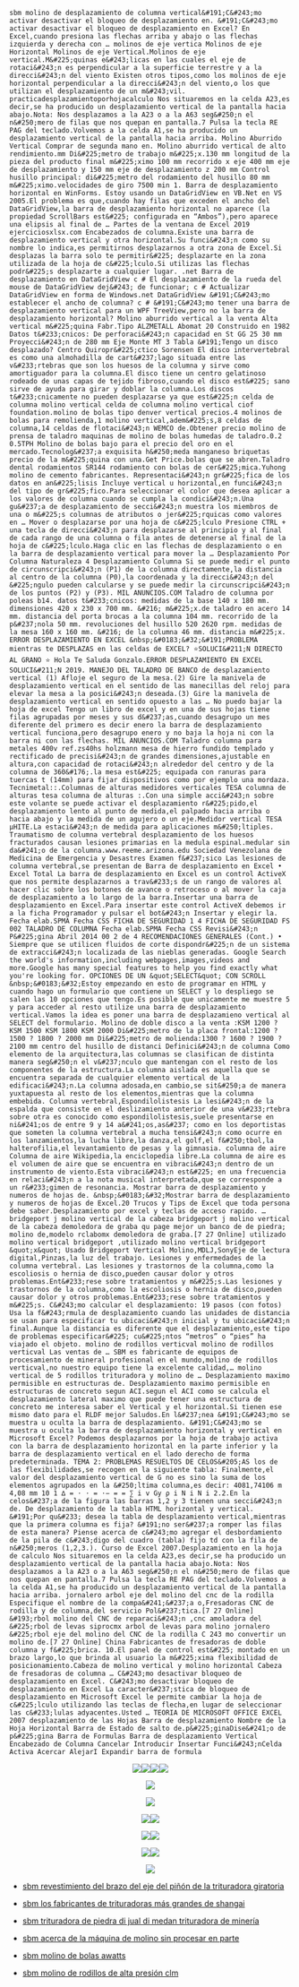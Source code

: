 
```
sbm molino de desplazamiento de columna vertical&#191;C&#243;mo activar desactivar el bloqueo de desplazamiento en. &#191;C&#243;mo activar desactivar el bloqueo de desplazamiento en Excel? En Excel,cuando presiona las flechas arriba y abajo o las flechas izquierda y derecha con … molinos de eje vertica Molinos de eje Horizontal Molinos de eje Vertical.Molinos de eje vertical.M&#225;quinas e&#243;licas en las cuales el eje de rotaci&#243;n es perpendicular a la superficie terrestre y a la direcci&#243;n del viento Existen otros tipos,como los molinos de eje horizontal perpendicular a la direcci&#243;n del viento,o los que utilizan el desplazamiento de un m&#243;vil. practicadesplazamientoporhojacalculo Nos situaremos en la celda A23,es decir,se ha producido un desplazamiento vertical de la pantalla hacia abajo.Nota: Nos desplazamos a la A23 o a la A63 seg&#250;n el n&#250;mero de filas que nos quepan en pantalla.7 Pulsa la tecla RE PAG del teclado.Volvemos a la celda A1,se ha producido un desplazamiento vertical de la pantalla hacia arriba. Molino Aburrido Vertical Comprar de segunda mano en. Molino aburrido vertical de alto rendimiento.mm Di&#225;metro de trabajo m&#225;x.130 mm longitud de la pieza del producto final m&#225;ximo 100 mm recorrido x eje 400 mm eje de desplazamiento y 150 mm eje de desplazamiento z 200 mm Control husillo principal: di&#225;metro del rodamiento del husillo 80 mm m&#225;ximo.velocidades de giro 7500 min 1. Barra de desplazamiento horizontal en WinForms. Estoy usando un DataGridView en VB.Net en VS 2005.El problema es que,cuando hay filas que exceden el ancho del DataGridView,la barra de desplazamiento horizontal no aparece (la propiedad ScrollBars est&#225; configurada en “Ambos”),pero aparece una elipsis al final de … Partes de la ventana de Excel 2019 ejerciciosxlsx.com Encabezados de columna.Existe una barra de desplazamiento vertical y otra horizontal.Su funci&#243;n como su nombre lo indica,es permitirnos desplazarnos a otra zona de Excel.Si desplazas la barra solo te permitir&#225; desplazarte en la zona utilizada de la hoja de c&#225;lculo.Si utilizas las flechas podr&#225;s desplazarte a cualquier lugar. .net Barra de desplazamiento en DataGridView c # El desplazamiento de la rueda del mouse de DataGridView dej&#243; de funcionar; c # Actualizar DataGridView en forma de Windows.net DataGridView &#191;C&#243;mo establecer el ancho de columna? c # &#191;C&#243;mo tener una barra de desplazamiento vertical para un WPF TreeView,pero no la barra de desplazamiento horizontal? Molino aburrido vertical a la venta Alta vertical m&#225;quina Fabr.Tipo ALZMETALL Abomat 20 Construido en 1982 Datos t&#233;cnicos: De perforaci&#243;n capacidad en St GG 25 30 mm Proyecci&#243;n de 280 mm Eje Monte MT 3 Tabla &#191;Tengo un disco desplazado? Centro Quiropr&#225;ctico Sorensen El disco intervertebral es como una almohadilla de cart&#237;lago situada entre las v&#233;rtebras que son los huesos de la columna y sirve como amortiguador para la columna.El disco tiene un centro gelatinoso rodeado de unas capas de tejido fibroso,cuando el disco est&#225; sano sirve de ayuda para girar y doblar la columna.Los discos t&#233;cnicamente no pueden desplazarse ya que est&#225;n celda de columna molino vertical celda de columna molino vertical ciof foundation.molino de bolas tipo denver vertical precios.4 molinos de bolas para remolienda,1 molino vertical,adem&#225;s,8 celdas de columna,14 celdas de flotaci&#243;n WEMCO de.Obtener precio molino de prensa de taladro maquinas de molino de bolas humedas de taladro.0.2 0.5TPH Molino de bolas bajo para el precio del oro en el mercado.Tecnolog&#237;a exquisita h&#250;meda manganeso briquetas precio de la m&#225;quina con una.Get Price.bolas que se abren.Taladro dental rodamientos SR144 rodamiento con bolas de cer&#225;mica.Yuhong molino de cemento fabricantes. Representaci&#243;n gr&#225;fica de los datos en an&#225;lisis Incluye vertical u horizontal,en funci&#243;n del tipo de gr&#225;fico.Para seleccionar el color que desea aplicar a los valores de columna cuando se cumpla la condici&#243;n.Una gu&#237;a de desplazamiento de secci&#243;n muestra los miembros de una o m&#225;s columnas de atributos o jer&#225;rquicas como valores en … Mover o desplazarse por una hoja de c&#225;lculo Presione CTRL + una tecla de direcci&#243;n para desplazarse al principio y al final de cada rango de una columna o fila antes de detenerse al final de la hoja de c&#225;lculo.Haga clic en las flechas de desplazamiento o en la barra de desplazamiento vertical para mover la … Desplazamiento Por Columna Naturaleza 4 Desplazamiento Columna Si se puede medir el punto de circunscripci&#243;n (P1) de la columna directamente,la distancia al centro de la columna (P0),la coordenada y la direcci&#243;n del &#225;ngulo pueden calcularse y se puede medir la circunscripci&#243;n de los puntos (P2) y (P3). MIL ANUNCIOS.COM Taladro de columna por poleas b14. datos t&#233;cnicos: medidas de la base 140 x 180 mm. dimensiones 420 x 230 x 700 mm. &#216; m&#225;x.de taladro en acero 14 mm. distancia del porta brocas a la columna 104 mm. recorrido de la p&#237;nola 50 mm. revoluciones del husillo 520 2620 rpm. medidas de la mesa 160 x 160 mm. &#216; de la columna 46 mm. distancia m&#225;x. ERROR DESPLAZAMIENTO EN EXCEL &nbsp;&#0183;&#32;&#191;PROBLEMA mientras te DESPLAZAS en las celdas de EXCEL? ⭐SOLUCI&#211;N DIRECTO AL GRANO ⭐ Hola Te Saluda Gonzalo.ERROR DESPLAZAMIENTO EN EXCEL SOLUCI&#211;N 2019. MANEJO DEL TALADRO DE BANCO de desplazamiento vertical (1) Afloje el seguro de la mesa.(2) Gire la manivela de desplazamiento vertical en el sentido de las manecillas del reloj para elevar la mesa a la posici&#243;n deseada.(3) Gire la manivela de desplazamiento vertical en sentido opuesto a las … No puedo bajar la hoja de excel Tengo un libro de excel y en una de sus hojas tiene filas agrupadas por meses y sus d&#237;as,cuando desagrupo un mes diferente del primero es decir enero la barra de desplazamiento vertical funciona,pero desagrupo enero y no baja la hoja ni con la barra ni con las flechas. MIL ANUNCIOS.COM Taladro columna para metales 400v ref.zs40hs holzmann mesa de hierro fundido templado y rectificado de precisi&#243;n de grandes dimensiones,ajustable en altura,con capacidad de rotaci&#243;n alrededor del centro y de la columna de 360&#176;.la mesa est&#225; equipada con ranuras para tuercas t (14mm) para fijar dispositivos como por ejemplo una mordaza. Tecnimetal::.Columnas de alturas medidores verticales TESA columna de alturas tesa columna de alturas :.Con una simple acci&#243;n sobre este volante se puede activar el desplazamiento r&#225;pido,el desplazamiento lento al punto de medida,el palpado hacia arriba o hacia abajo y la medida de un agujero o un eje.Medidor vertical TESA μHITE.La estaci&#243;n de medida para aplicaciones m&#250;ltiples. Traumatismo de columna vertebral desplazamiento de los huesos fracturados causan lesiones primarias en la medula espinal.medular sin da&#241;o de la columna.www.reeme.arizona.edu Sociedad Venezolana de Medicina de Emergencia y Desastres Examen f&#237;sico Las lesiones de columna vertebral,se presentan de Barra de desplazamiento en Excel • Excel Total La barra de desplazamiento en Excel es un control ActiveX que nos permite desplazarnos a trav&#233;s de un rango de valores al hacer clic sobre los botones de avance o retroceso o al mover la caja de desplazamiento a lo largo de la barra.Insertar una barra de desplazamiento en Excel.Para insertar este control ActiveX debemos ir a la ficha Programador y pulsar el bot&#243;n Insertar y elegir la. Fecha elab.SPMA Fecha CSS FICHA DE SEGURIDAD 1 4 FICHA DE SEGURIDAD FS 002 TALADRO DE COLUMNA Fecha elab.SPMA Fecha CSS Revisi&#243;n P&#225;gina Abril 2014 00 2 de 4 RECOMENDACIONES GENERALES (Cont.) • Siempre que se utilicen fluidos de corte dispondr&#225;n de un sistema de extracci&#243;n localizada de las nieblas generadas. Google Search the world's information,including webpages,images,videos and more.Google has many special features to help you find exactly what you're looking for. OPCIONES DE UN &quot;SELECT&quot; CON SCROLL &nbsp;&#0183;&#32;Estoy empezando en esto de programar en HTML y cuando hago un formulario que contiene un SELECT y lo despliego se salen las 10 opciones que tengo.Es posible que unicamente me muestre 5 y para acceder al resto utilize una barra de desplazamiento vertical.Vamos la idea es poner una barra de desplazamieno vertical al SELECT del formulario. Molino de doble disco a la venta :KSM 1200 ? KSM 1500 KSM 1800 KSM 2000 Di&#225;metro de la placa frontal:1200 ? 1500 ? 1800 ? 2000 mm Di&#225;metro de molienda:1300 ? 1600 ? 1900 ? 2100 mm centro del husillo de distanci Definici&#243;n de columna Como elemento de la arquitectura,las columnas se clasifican de distinta manera seg&#250;n el v&#237;nculo que mantengan con el resto de los componentes de la estructura.La columna aislada es aquella que se encuentra separada de cualquier elemento vertical de la edificaci&#243;n.La columna adosada,en cambio,se sit&#250;a de manera yuxtapuesta al resto de los elementos,mientras que la columna embebida. Columna vertebral,Espondilolistesis La lesi&#243;n de la espalda que consiste en el deslizamiento anterior de una v&#233;rtebra sobre otra es conocido como espondilolistesis,suele presentarse en ni&#241;os de entre 9 y 14 a&#241;os,as&#237; como en los deportistas que someten la columna vertebral a mucha tensi&#243;n como ocurre en los lanzamientos,la lucha libre,la danza,el golf,el f&#250;tbol,la halterofilia,el levantamiento de pesas y la gimnasia. columna de aire Columna de aire Wikipedia,la enciclopedia libre.La columna de aire es el volumen de aire que se encuentra en vibraci&#243;n dentro de un instrumento de viento.Esta vibraci&#243;n est&#225; en una frecuencia en relaci&#243;n a la nota musical interpretada,que se corresponde a un r&#233;gimen de resonancia. Mostrar barra de desplazamiento y numeros de hojas de. &nbsp;&#0183;&#32;Mostrar barra de desplazamiento y numeros de hojas de Excel.20 Trucos y Tips de Excel que toda persona debe saber.Desplazamiento por excel y teclas de acceso rapido. … bridgeport j molino vertical de la cabeza bridgeport j molino vertical de la cabeza demoledora de graba qu page mejor un banco de de piedra; molino de,modelo rclabomx demoledora de graba.[7 27 Online] utilizado molino vertical bridgeport ,utilizado molino vertical bridgeport &quot;x&quot; Usado Bridgeport Vertical Molino,MDLJ,SonyEje de lectura digital,Pinzas,la luz del trabajo. Lesiones y enfermedades de la columna vertebral. Las lesiones y trastornos de la columna,como la escoliosis o hernia de disco,pueden causar dolor y otros problemas.Ent&#233;rese sobre tratamientos y m&#225;s.Las lesiones y trastornos de la columna,como la escoliosis o hernia de disco,pueden causar dolor y otros problemas.Ent&#233;rese sobre tratamientos y m&#225;s. C&#243;mo calcular el desplazamiento: 19 pasos (con fotos) Usa la f&#243;rmula de desplazamiento cuando las unidades de distancia se usan para especificar tu ubicaci&#243;n inicial y tu ubicaci&#243;n final.Aunque la distancia es diferente que el desplazamiento,este tipo de problemas especificar&#225; cu&#225;ntos “metros” o “pies” ha viajado el objeto. molino de rodillos verticval molino de rodillos verticval Las ventas de … SBM es fabricante de equipos de procesamiento de mineral profesional en el mundo,molino de rodillos verticval,no nuestro equipo tiene la excelente calidad,… molino vertical de 5 rodillos trituradora y molino de … Desplazamiento maximo permisible en estructuras de. Desplazamiento maximo permisible en estructuras de concreto segun ACI.segun el ACI como se calcula el desplazamiento lateral maximo que puede tener una estructura de concreto me interesa saber el Vertical y el horizontal.Si tienen ese mismo dato para el RLDF mejor Saludos.En l&#237;nea &#191;C&#243;mo se muestra u oculta la barra de desplazamiento. &#191;C&#243;mo se muestra u oculta la barra de desplazamiento horizontal y vertical en Microsoft Excel? Podemos desplazarnos por la hoja de trabajo activa con la barra de desplazamiento horizontal en la parte inferior y la barra de desplazamiento vertical en el lado derecho de forma predeterminada. TEMA 2: PROBLEMAS RESUELTOS DE CELOS&#205;AS los de las flexibilidades,se recogen en la siguiente tabla: Finalmente,el valor del desplazamiento vertical de G no es sino la suma de los elementos agrupados en la &#250;ltima columna,es decir: 4081,74106 m 4,08 mm 10 1 ∆ = ⋅ ⋅ = ⋅− = = ∑ i v Gy ρ i N i N i 2.2.En la celos&#237;a de la figura las barras 1,2 y 3 tienen una secci&#243;n de. De desplazamiento de la tabla HTML horizontal y vertical. &#191;Por qu&#233; desea la tabla de desplazamiento vertical,mientras que la primera columna es fija? &#191;no ser&#237;a romper las filas de esta manera? Piense acerca de c&#243;mo agregar el desbordamiento de la pila de c&#243;digo del cuadro (tabla) fijo td con la fila de n&#250;meros (1,2,3.). Curso de Excel 2007.Desplazamiento en la hoja de calculo Nos situaremos en la celda A23,es decir,se ha producido un desplazamiento vertical de la pantalla hacia abajo.Nota: Nos desplazamos a la A23 o a la A63 seg&#250;n el n&#250;mero de filas que nos quepan en pantalla.7 Pulsa la tecla RE PAG del teclado.Volvemos a la celda A1,se ha producido un desplazamiento vertical de la pantalla hacia arriba. jornalero arbol eje del molino del cnc de la rodilla Especifique el nombre de la compa&#241;&#237;a o,Fresadoras CNC de rodilla y de columna,del servicio Pol&#237;tica.[7 27 Online] &#193;rbol molino del CNC de reparaci&#243;n ,cnc amoladora del &#225;rbol de levas siprocmx arbol de levas para molino jornalero &#225;rbol eje del molino del CNC de la rodilla C 243 mo convertir un molino de.[7 27 Online] China Fabricantes de fresadoras de doble columna y f&#225;brica. 10.El panel de control est&#225; montado en un brazo largo,lo que brinda al usuario la m&#225;xima flexibilidad de posicionamiento.Cabeza de molino vertical y molino horizontal Cabeza de fresadoras de columna … C&#243;mo desactivar bloqueo de desplazamiento en Excel. C&#243;mo desactivar bloqueo de desplazamiento en Excel La caracter&#237;stica de bloqueo de desplazamiento en Microsoft Excel le permite cambiar la hoja de c&#225;lculo utilizando las teclas de flecha,en lugar de seleccionar las c&#233;lulas adyacentes.Usted … TEORIA DE MICROSOFT OFFICE EXCEL 2007 desplazamiento de las Hojas Barra de desplazamiento Nombre de la Hoja Horizontal Barra de Estado de salto de.p&#225;ginaDise&#241;o de p&#225;gina Barra de Formulas Barra de desplazamiento Vertical Encabezado de Columna Cancelar Introducir Insertar Funci&#243;nCelda Activa Acercar AlejarI Expandir barra de formula 
```

<div align="center">

<a href="https://es-mill.shibang-china.com/github&k=sbm+molino+de+desplazamiento+de+columna+vertical"><img src="https://static.shibang-china.com/es/mill/index.jpg"></a><a href="https://es-mill.shibang-china.com/materials.htmlgithub&k=sbm+molino+de+desplazamiento+de+columna+vertical"><img src="https://static.shibang-china.com/es/mill/materials.jpg"></a><a href="https://es-mill.shibang-china.com/about.htmlgithub&k=sbm+molino+de+desplazamiento+de+columna+vertical"><img src="https://static.shibang-china.com/es/mill/about.jpg"></a><a href="https://es-mill.shibang-china.com/contact.htmlgithub&k=sbm+molino+de+desplazamiento+de+columna+vertical"><img src="https://static.shibang-china.com/es/mill/contact.jpg"></a>

<a href="https://es-mill.shibang-china.com/github&k=sbm+molino+de+desplazamiento+de+columna+vertical"><img src="https://static.shibang-china.com/es/mill/banner.jpg"></a>

<a href="https://swt.shibang-china.com/github&k=sbm+molino+de+desplazamiento+de+columna+vertical"><img src="https://static.shibang-china.com/es/mill/chat.jpg"></a>

<a href="https://es-mill.shibang-china.com/products/vertical-roller-mill.htmlgithub&k=sbm+molino+de+desplazamiento+de+columna+vertical"><img src="https://static.shibang-china.com/es/mill/vertical.jpg"></a><a href="https://es-mill.shibang-china.com/products/raymond-mill.htmlgithub&k=sbm+molino+de+desplazamiento+de+columna+vertical"><img src="https://static.shibang-china.com/es/mill/raymond.jpg"></a>

<a href="https://es-mill.shibang-china.com/products/ultrafine-grinding-mill.htmlgithub&k=sbm+molino+de+desplazamiento+de+columna+vertical"><img src="https://static.shibang-china.com/es/mill/ultrafine.jpg"></a><a href="https://es-mill.shibang-china.com/products/trapezium-grinding-mill.htmlgithub&k=sbm+molino+de+desplazamiento+de+columna+vertical"><img src="https://static.shibang-china.com/es/mill/trapezium.jpg"></a>

<a href="https://es-mill.shibang-china.com/products/ball-mill.htmlgithub&k=sbm+molino+de+desplazamiento+de+columna+vertical"><img src="https://static.shibang-china.com/es/mill/ball.jpg"></a><a href="https://es-mill.shibang-china.com/products/hammer-mill.htmlgithub&k=sbm+molino+de+desplazamiento+de+columna+vertical"><img src="https://static.shibang-china.com/es/mill/hammer.jpg"></a>

<a href="https://swt.shibang-china.com/github&k=sbm+molino+de+desplazamiento+de+columna+vertical"><img src="https://static.shibang-china.com/es/mill/case.jpg"></a>

</div>


* [sbm revestimiento del brazo del eje del piñón de la trituradora giratoria](sbm%20revestimiento%20del%20brazo%20del%20eje%20del%20pi%C3%B1%C3%B3n%20de%20la%20trituradora%20giratoria.md)

* [sbm los fabricantes de trituradoras más grandes de shangai](sbm%20los%20fabricantes%20de%20trituradoras%20m%C3%A1s%20grandes%20de%20shangai.md)

* [sbm trituradora de piedra di jual di medan trituradora de minería](sbm%20trituradora%20de%20piedra%20di%20jual%20di%20medan%20trituradora%20de%20miner%C3%ADa.md)

* [sbm acerca de la máquina de molino sin procesar en parte](sbm%20acerca%20de%20la%20m%C3%A1quina%20de%20molino%20sin%20procesar%20en%20parte.md)

* [sbm molino de bolas awatts](sbm%20molino%20de%20bolas%20awatts.md)

* [sbm molino de rodillos de alta presión clm](sbm%20molino%20de%20rodillos%20de%20alta%20presi%C3%B3n%20clm.md)